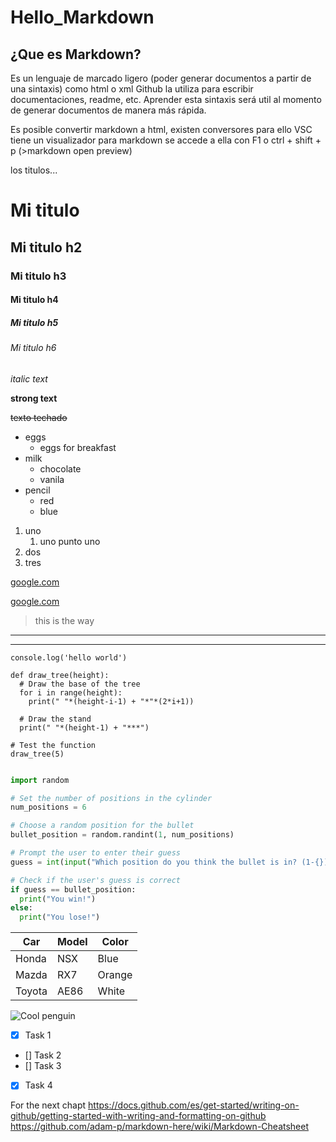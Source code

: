 # Hello_Markdown
## ¿Que es Markdown?
Es un lenguaje de marcado ligero (poder generar documentos a partir de una sintaxis) como html o xml
Github la utiliza para escribir documentaciones, readme, etc.
Aprender esta sintaxis será util al momento de generar documentos de manera más rápida.

Es posible convertir markdown a html, existen conversores para ello
VSC tiene un visualizador para markdown
se accede a ella con F1 o ctrl + shift + p (>markdown open preview)

<!-- Coments-->

<!-- Headings-->
los titulos...
# Mi titulo
## Mi titulo h2
### Mi titulo h3
#### Mi titulo h4
##### Mi titulo h5
###### Mi titulo h6

<!-- some texts-->
*italic text*

**strong text**

~~texto techado~~

<!-- Unorder list-->
* eggs
    * eggs for breakfast
* milk
    * chocolate
    * vanila
* pencil
    * red
    * blue

<!-- Order list-->
1. uno
    1. uno punto uno
2. dos
3. tres

<!-- links-->
[google.com](https://www.google.com.mx/)

[google.com](https://www.google.com.mx/ "Google crazy")


<!-- quotes-->
> this is the way 


<!-- lines-->
---
___


<!-- codes-->
`console.log('hello world') `


```
def draw_tree(height):
  # Draw the base of the tree
  for i in range(height):
    print(" "*(height-i-1) + "*"*(2*i+1))
 
  # Draw the stand
  print(" "*(height-1) + "***")

# Test the function
draw_tree(5)


```


<!-- codes in a specific language-->

```python
import random

# Set the number of positions in the cylinder
num_positions = 6

# Choose a random position for the bullet
bullet_position = random.randint(1, num_positions)

# Prompt the user to enter their guess
guess = int(input("Which position do you think the bullet is in? (1-{}): ".format(num_positions)))

# Check if the user's guess is correct
if guess == bullet_position:
  print("You win!")
else:
  print("You lose!")
```

<!--  create tables-->
|   Car  |  Model   |   Color   |
|--------|----------|-----------|
|Honda   |  NSX     |   Blue    |
|Mazda   |  RX7     |   Orange  |
|Toyota  |  AE86    |   White   |


<!--  generate images-->
![Cool penguin](https://wallpaperaccess.com/full/1238544.jpg)


<!--    Github markdown -->
* [x] Task 1
* [] Task 2
* [] Task 3
* [x] Task 4


For the next chapt
https://docs.github.com/es/get-started/writing-on-github/getting-started-with-writing-and-formatting-on-github
https://github.com/adam-p/markdown-here/wiki/Markdown-Cheatsheet
